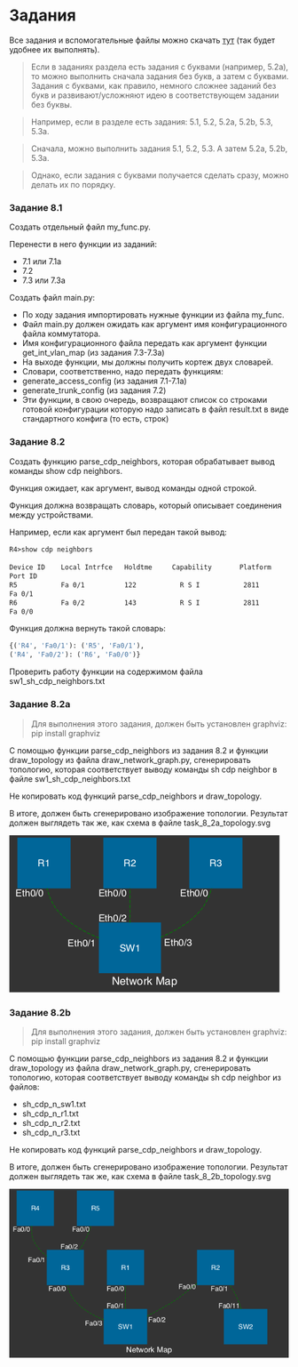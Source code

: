 # Задания

Все задания и вспомогательные файлы можно скачать [тут](https://github.com/natenka/PyNEng/blob/master/exercises.zip) (так будет удобнее их выполнять).

> Если в заданиях раздела есть задания с буквами (например, 5.2a), то можно выполнить сначала задания без букв, а затем с буквами. Задания с буквами, как правило, немного сложнее заданий без букв и развивают/усложняют идею в соответствующем задании без буквы.

> Например, если в разделе есть задания: 5.1, 5.2, 5.2a, 5.2b, 5.3, 5.3a.

> Сначала, можно выполнить задания 5.1, 5.2, 5.3. А затем 5.2a, 5.2b, 5.3a.

> Однако, если задания с буквами получается сделать сразу, можно делать их по порядку.

### Задание 8.1

Создать отдельный файл my_func.py.

Перенести в него функции из заданий:
* 7.1 или 7.1a
* 7.2
* 7.3 или 7.3a

Создать файл main.py:
* По ходу задания импортировать нужные функции из файла my_func.
* Файл main.py должен ожидать как аргумент имя конфигурационного файла коммутатора.
* Имя конфигурационного файла передать как аргумент функции get_int_vlan_map (из задания 7.3-7.3a)
 * На выходе функции, мы должны получить кортеж двух словарей.
* Словари, соответственно, надо передать функциям:
 * generate_access_config (из задания 7.1-7.1a)
 * generate_trunk_config (из задания 7.2)
* Эти функции, в свою очередь, возвращают список со строками готовой конфигурации
которую надо записать в файл result.txt в виде стандартного конфига (то есть, строк)

### Задание 8.2

Создать функцию parse_cdp_neighbors, которая обрабатывает
вывод команды show cdp neighbors.

Функция ожидает, как аргумент, вывод команды одной строкой.

Функция должна возвращать словарь, который описывает соединения между устройствами.

Например, если как аргумент был передан такой вывод:
```
R4>show cdp neighbors

Device ID    Local Intrfce   Holdtme     Capability       Platform    Port ID
R5           Fa 0/1          122           R S I           2811       Fa 0/1
R6           Fa 0/2          143           R S I           2811       Fa 0/0
```

Функция должна вернуть такой словарь:
```python
{('R4', 'Fa0/1'): ('R5', 'Fa0/1'),
('R4', 'Fa0/2'): ('R6', 'Fa0/0')}
```

Проверить работу функции на содержимом файла sw1_sh_cdp_neighbors.txt


### Задание 8.2a

> Для выполнения этого задания, должен быть установлен graphviz:
> pip install graphviz

С помощью функции parse_cdp_neighbors из задания 8.2
и функции draw_topology из файла draw_network_graph.py,
сгенерировать топологию, которая соответствует выводу
команды sh cdp neighbor в файле sw1_sh_cdp_neighbors.txt

Не копировать код функций parse_cdp_neighbors и draw_topology.

В итоге, должен быть сгенерировано изображение топологии.
Результат должен выглядеть так же, как схема в файле task_8_2a_topology.svg

![task_8_2a_topology](https://raw.githubusercontent.com/natenka/PyNEng/master/images/08_modules/task_8_2a_topology.png)



### Задание 8.2b

> Для выполнения этого задания, должен быть установлен graphviz:
> pip install graphviz

С помощью функции parse_cdp_neighbors из задания 8.2
и функции draw_topology из файла draw_network_graph.py,
сгенерировать топологию, которая соответствует выводу
команды sh cdp neighbor из файлов:
* sh_cdp_n_sw1.txt
* sh_cdp_n_r1.txt
* sh_cdp_n_r2.txt
* sh_cdp_n_r3.txt


Не копировать код функций parse_cdp_neighbors и draw_topology.

В итоге, должен быть сгенерировано изображение топологии.
Результат должен выглядеть так же, как схема в файле task_8_2b_topology.svg

![task_8_2b_topology](https://raw.githubusercontent.com/natenka/PyNEng/master/images/08_modules/task_8_2b_topology.png)
